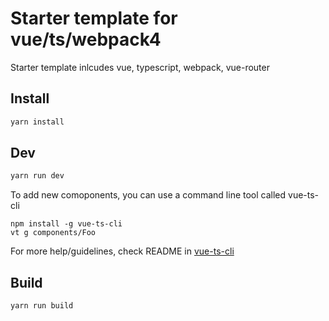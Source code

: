 # Starter template for vue/ts/webpack4

Starter template inlcudes vue, typescript, webpack, vue-router


## Install

```bash
yarn install

```

## Dev
```bash
yarn run dev
```
To add new comoponents, you can use a command line tool called vue-ts-cli

```vue-ts-cli
npm install -g vue-ts-cli
vt g components/Foo
```
For more help/guidelines, check README in [vue-ts-cli](https://github.com/wingland/vue-ts-cli)


## Build
```bash
yarn run build
```
